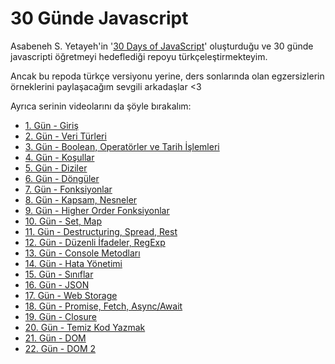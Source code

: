 # 30 Günde Javascript

Asabeneh S. Yetayeh'in '[30 Days of JavaScript](https://github.com/Asabeneh/30-Days-Of-JavaScript)' oluşturduğu ve 30 günde javascripti öğretmeyi hedeflediği repoyu türkçeleştirmekteyim. 

Ancak bu repoda türkçe versiyonu yerine, ders sonlarında olan egzersizlerin örneklerini paylaşacağım sevgili arkadaşlar <3

Ayrıca serinin videolarını da şöyle bırakalım:

* [1. Gün - Giriş](https://www.youtube.com/watch?v=8A7RWDgkXgg)
* [2. Gün - Veri Türleri](https://www.youtube.com/watch?v=pl8W3ypHmbk)
* [3. Gün - Boolean, Operatörler ve Tarih İşlemleri](https://www.youtube.com/watch?v=BVNsL2UiDXg)
* [4. Gün - Koşullar](https://www.youtube.com/watch?v=b914QqaZYb8)
* [5. Gün - Diziler](https://www.youtube.com/watch?v=OWevID6C7j0)
* [6. Gün - Döngüler](https://www.youtube.com/watch?v=B_grs48l5gA)
* [7. Gün - Fonksiyonlar](https://www.youtube.com/watch?v=fCewgC4rgWs)
* [8. Gün - Kapsam, Nesneler](https://www.youtube.com/watch?v=isASqtTf1Vs)
* [9. Gün - Higher Order Fonksiyonlar](https://www.youtube.com/watch?v=_Yg5xml3mC4)
* [10. Gün - Set, Map](https://www.youtube.com/watch?v=TwqhonAoZfQ)
* [11. Gün - Destructuring, Spread, Rest](https://www.youtube.com/watch?v=evy8I07Oim0)
* [12. Gün - Düzenli İfadeler, RegExp](https://www.youtube.com/watch?v=iDN5hmCc8s8)
* [13. Gün - Console Metodları](https://www.youtube.com/watch?v=CZPyKqSsCbc)
* [14. Gün - Hata Yönetimi](https://www.youtube.com/watch?v=hCLH_HDX6G0)
* [15. Gün - Sınıflar](https://www.youtube.com/watch?v=vuSV9yq3fgQ)
* [16. Gün - JSON](https://www.youtube.com/watch?v=BZvLCGQvbs8)
* [17. Gün - Web Storage](https://www.youtube.com/watch?v=OicvaygNn5M)
* [18. Gün - Promise, Fetch, Async/Await](https://www.youtube.com/watch?v=abyMOwipR9E)
* [19. Gün - Closure](https://www.youtube.com/watch?v=Pe3XVMooHVc)
* [20. Gün - Temiz Kod Yazmak](https://www.youtube.com/watch?v=XPa5yQIm5NM)
* [21. Gün - DOM](https://www.youtube.com/watch?v=Z7L1M9iHMi4)
* [22. Gün - DOM 2](https://www.youtube.com/watch?v=F1ehrtj2vWE)
